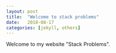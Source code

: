 ```yaml
---
layout: post
title:  "Welcome to stack problems"
date:   2018-08-17
categories: [jekyll, others]
---
```

Welcome to my website "Stack Problems".
